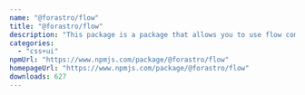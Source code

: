 ```yaml
---
name: "@forastro/flow"
title: "@forastro/flow"
description: "This package is a package that allows you to use flow components inside of [Astro](https://astro.build) Flow components are components that emulate control flow in the form of components. These components are typed well. I did this knowing that there are "
categories:
  - "css+ui"
npmUrl: "https://www.npmjs.com/package/@forastro/flow"
homepageUrl: "https://www.npmjs.com/package/@forastro/flow"
downloads: 627
---
```

